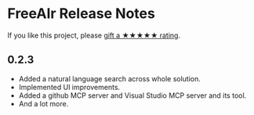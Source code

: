 # FreeAIr Release Notes

If you like this project, please [gift a ★★★★★ rating](https://marketplace.visualstudio.com/items?itemName=lsoft.FreeAIr).

## 0.2.3

- Added a natural language search across whole solution.
- Implemented UI improvements.
- Added a github MCP server and Visual Studio MCP server and its tool.
- And a lot more.
